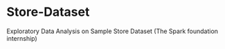 # Store-Dataset
Exploratory Data Analysis on Sample Store Dataset (The Spark foundation internship)
